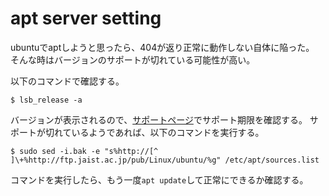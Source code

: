 # apt server setting
ubuntuでaptしようと思ったら、404が返り正常に動作しない自体に陥った。 
そんな時はバージョンのサポートが切れている可能性が高い。  

以下のコマンドで確認する。   

    $ lsb_release -a

バージョンが表示されるので、[サポートページ][]でサポート期限を確認する。
サポートが切れているようであれば、以下のコマンドを実行する。

    $ sudo sed -i.bak -e "s%http://[^ ]\+%http://ftp.jaist.ac.jp/pub/Linux/ubuntu/%g" /etc/apt/sources.list

コマンドを実行したら、もう一度`apt update`して正常にできるか確認する。

[サポートページ]: http://www.ubuntulinux.jp/ubuntu

